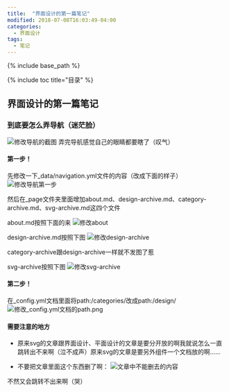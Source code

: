 ```yaml
---
title:  "界面设计的第一篇笔记"
modified: 2018-07-08T16:03:49-04:00
categories: 
  - 界面设计
tags:
  - 笔记
---
```

{% include base_path %}
 	 	  
{% include toc title="目录" %}

## 界面设计的第一篇笔记

### 到底要怎么弄导航（迷茫脸）

![修改导航的截图](/minimal-mistakes/images/截图集合/修改导航次数的截图.jpg)
弄完导航感觉自己的眼睛都要瞎了（叹气）

#### 第一步！
先修改一下_data/navigation.yml文件的内容（改成下面的样子）
![修改导航第一步](/minimal-mistakes/images/截图集合/修改导航的第一步.png)

然后在_page文件夹里面增加about.md、design-archive.md、category-archive.md、svg-archive.md这四个文件

about.md按照下面的来
![修改about](/minimal-mistakes/images/截图合集/修改about.png)

design-archive.md按照下图
![修改design-archive](/minimal-mistakes/images/截图合集/修改design-archive.png)

category-archive跟design-archive一样就不发图了惹

svg-archive按照下图
![修改svg-archive](/minimal-mistakes/images/截图合集/修改svg-archive.png)
 	
#### 第二步！

在_config.yml文档里面将path:/categories/改成path:/design/
![修改_config.yml文档的path.png](/minimal-mistakes/images/截图合集/修改_config.yml文档的path.png)

#### 需要注意的地方

- 原来svg的文章跟界面设计、平面设计的文章是要分开放的啊我就说怎么一直跳转出不来啊（泣不成声）原来svg的文章是要另外组件一个文档放的啊……

- 不要把文章里面这个东西删了啊：
![文章中不能删去的内容](/minimal-mistakes/images/截图集合\文章中不能删去的内容.png)
 
 不然又会跳转不出来啊（哭）
 